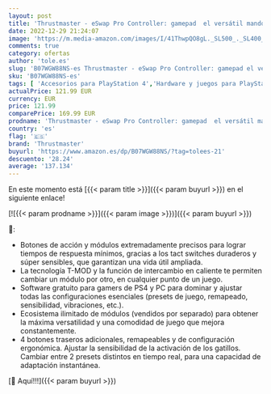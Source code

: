 ```yaml
---
layout: post
title: 'Thrustmaster - eSwap Pro Controller: gamepad  el versátil mando profesional con cable  PS4 / PC '
date: 2022-12-29 21:24:07
image: 'https://m.media-amazon.com/images/I/41ThwpQO8gL._SL500_._SL400_.jpg'
comments: true
category: ofertas
author: 'tole.es'
slug: 'B07WGW88NS-es Thrustmaster - eSwap Pro Controller: gamepad el versátil...'
sku: 'B07WGW88NS-es'
tags: [ 'Accesorios para PlayStation 4','Hardware y juegos para PlayStation 4','Mandos para PlayStation 4','Mandos y controles para PlayStation 4','Videojuegos','ps4','thrustmaster','🇪🇸', ]
actualPrice: 121.99 EUR
currency: EUR
price: 121.99
comparePrice: 169.99 EUR
prodname: 'Thrustmaster - eSwap Pro Controller: gamepad  el versátil mando profesional con cable  PS4 / PC '
country: 'es'
flag: '🇪🇸'
brand: 'Thrustmaster'
buyurl: 'https://www.amazon.es/dp/B07WGW88NS/?tag=tolees-21'
descuento: '28.24'
average: '137.134'
---
```


En este momento está [{{< param title >}}]({{< param buyurl >}}) en el siguiente enlace!

[![{{< param prodname >}}]({{< param image >}})]({{< param buyurl >}})

🔎:

- Botones de acción y módulos extremadamente precisos para lograr tiempos de respuesta mínimos, gracias a los tact switches duraderos y súper sensibles, que garantizan una vida útil ampliada.
- La tecnología T-MOD y la función de intercambio en caliente te permiten cambiar un módulo por otro, en cualquier punto de un juego.
- Software gratuito para gamers de PS4 y PC para dominar y ajustar todas las configuraciones esenciales (presets de juego, remapeado, sensibilidad, vibraciones, etc.).
- Ecosistema ilimitado de módulos (vendidos por separado) para obtener la máxima versatilidad y una comodidad de juego que mejora constantemente.
- 4 botones traseros adicionales, remapeables y de configuración ergonómica. Ajustar la sensibilidad de la activación de los gatillos. Cambiar entre 2 presets distintos en tiempo real, para una capacidad de adaptación instantánea.

[🛒 Aquí!!!]({{< param buyurl >}})
